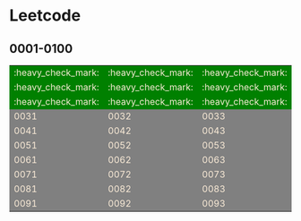 # Leetcode
## 0001-0100
<table><tbody>
<tr>
  <td bgcolor="green"><font color="AntiqueWhite">:heavy_check_mark:</font></td>
  <td bgcolor="green"><font color="AntiqueWhite">:heavy_check_mark:</font></td>
  <td bgcolor="green"><font color="AntiqueWhite">:heavy_check_mark:</font></td>
  <td bgcolor="green"><font color="AntiqueWhite">:heavy_check_mark:</font></td>
  <td bgcolor="green"><font color="AntiqueWhite">:heavy_check_mark:</font></td>
  <td bgcolor="green"><font color="AntiqueWhite">:heavy_check_mark:</font></td>
  <td bgcolor="green"><font color="AntiqueWhite">:heavy_check_mark:</font></td>
  <td bgcolor="green"><font color="AntiqueWhite">:heavy_check_mark:</font></td>
  <td bgcolor="green"><font color="AntiqueWhite">:heavy_check_mark:</font></td>
  <td bgcolor="green"><font color="AntiqueWhite">:heavy_check_mark:</font></td>
</tr>
<tr>
  <td bgcolor="green"><font color="AntiqueWhite">:heavy_check_mark:</font></td>
  <td bgcolor="green"><font color="AntiqueWhite">:heavy_check_mark:</font></td>
  <td bgcolor="green"><font color="AntiqueWhite">:heavy_check_mark:</font></td>
  <td bgcolor="green"><font color="AntiqueWhite">:heavy_check_mark:</font></td>
  <td bgcolor="green"><font color="AntiqueWhite">:heavy_check_mark:</font></td>
  <td bgcolor="green"><font color="AntiqueWhite">:heavy_check_mark:</font></td>
  <td bgcolor="green"><font color="AntiqueWhite">:heavy_check_mark:</font></td>
  <td bgcolor="green"><font color="AntiqueWhite">:heavy_check_mark:</font></td>
  <td bgcolor="green"><font color="AntiqueWhite">:heavy_check_mark:</font></td>
  <td bgcolor="green"><font color="AntiqueWhite">:heavy_check_mark:</font></td>
</tr>
<tr>
  <td bgcolor="green"><font color="AntiqueWhite">:heavy_check_mark:</font></td>
  <td bgcolor="green"><font color="AntiqueWhite">:heavy_check_mark:</font></td>
  <td bgcolor="green"><font color="AntiqueWhite">:heavy_check_mark:</font></td>
  <td bgcolor="green"><font color="AntiqueWhite">:heavy_check_mark:</font></td>
  <td bgcolor="green"><font color="AntiqueWhite">:heavy_check_mark:</font></td>
  <td bgcolor="green"><font color="AntiqueWhite">:heavy_check_mark:</font></td>
  <td bgcolor="green"><font color="AntiqueWhite">:heavy_check_mark:</font></td>
  <td bgcolor="green"><font color="AntiqueWhite">:heavy_check_mark:</font></td>
  <td bgcolor="green"><font color="AntiqueWhite">:heavy_check_mark:</font></td>
  <td bgcolor="green"><font color="AntiqueWhite">:heavy_check_mark:</font></td>
</tr>
<tr>
  <td bgcolor="gray"><font color="AntiqueWhite">0031</font></td>
  <td bgcolor="gray"><font color="AntiqueWhite">0032</font></td>
  <td bgcolor="gray"><font color="AntiqueWhite">0033</font></td>
  <td bgcolor="gray"><font color="AntiqueWhite">0034</font></td>
  <td bgcolor="gray"><font color="AntiqueWhite">0035</font></td>
  <td bgcolor="gray"><font color="AntiqueWhite">0036</font></td>
  <td bgcolor="gray"><font color="AntiqueWhite">0037</font></td>
  <td bgcolor="gray"><font color="AntiqueWhite">0038</font></td>
  <td bgcolor="gray"><font color="AntiqueWhite">0039</font></td>
  <td bgcolor="gray"><font color="AntiqueWhite">0040</font></td>
</tr>
<tr>
  <td bgcolor="gray"><font color="AntiqueWhite">0041</font></td>
  <td bgcolor="gray"><font color="AntiqueWhite">0042</font></td>
  <td bgcolor="gray"><font color="AntiqueWhite">0043</font></td>
  <td bgcolor="gray"><font color="AntiqueWhite">0044</font></td>
  <td bgcolor="gray"><font color="AntiqueWhite">0045</font></td>
  <td bgcolor="gray"><font color="AntiqueWhite">0046</font></td>
  <td bgcolor="gray"><font color="AntiqueWhite">0047</font></td>
  <td bgcolor="gray"><font color="AntiqueWhite">0048</font></td>
  <td bgcolor="gray"><font color="AntiqueWhite">0049</font></td>
  <td bgcolor="gray"><font color="AntiqueWhite">0050</font></td>
</tr>
<tr>
  <td bgcolor="gray"><font color="AntiqueWhite">0051</font></td>
  <td bgcolor="gray"><font color="AntiqueWhite">0052</font></td>
  <td bgcolor="gray"><font color="AntiqueWhite">0053</font></td>
  <td bgcolor="gray"><font color="AntiqueWhite">0054</font></td>
  <td bgcolor="gray"><font color="AntiqueWhite">0055</font></td>
  <td bgcolor="gray"><font color="AntiqueWhite">0056</font></td>
  <td bgcolor="gray"><font color="AntiqueWhite">0057</font></td>
  <td bgcolor="gray"><font color="AntiqueWhite">0058</font></td>
  <td bgcolor="gray"><font color="AntiqueWhite">0059</font></td>
  <td bgcolor="gray"><font color="AntiqueWhite">0060</font></td>
</tr>
<tr>
  <td bgcolor="gray"><font color="AntiqueWhite">0061</font></td>
  <td bgcolor="gray"><font color="AntiqueWhite">0062</font></td>
  <td bgcolor="gray"><font color="AntiqueWhite">0063</font></td>
  <td bgcolor="gray"><font color="AntiqueWhite">0064</font></td>
  <td bgcolor="gray"><font color="AntiqueWhite">0065</font></td>
  <td bgcolor="gray"><font color="AntiqueWhite">0066</font></td>
  <td bgcolor="gray"><font color="AntiqueWhite">0067</font></td>
  <td bgcolor="gray"><font color="AntiqueWhite">0068</font></td>
  <td bgcolor="gray"><font color="AntiqueWhite">0069</font></td>
  <td bgcolor="gray"><font color="AntiqueWhite">0070</font></td>
</tr>
<tr>
  <td bgcolor="gray"><font color="AntiqueWhite">0071</font></td>
  <td bgcolor="gray"><font color="AntiqueWhite">0072</font></td>
  <td bgcolor="gray"><font color="AntiqueWhite">0073</font></td>
  <td bgcolor="gray"><font color="AntiqueWhite">0074</font></td>
  <td bgcolor="gray"><font color="AntiqueWhite">0075</font></td>
  <td bgcolor="gray"><font color="AntiqueWhite">0076</font></td>
  <td bgcolor="gray"><font color="AntiqueWhite">0077</font></td>
  <td bgcolor="gray"><font color="AntiqueWhite">0078</font></td>
  <td bgcolor="gray"><font color="AntiqueWhite">0079</font></td>
  <td bgcolor="gray"><font color="AntiqueWhite">0080</font></td>
</tr>
<tr>
  <td bgcolor="gray"><font color="AntiqueWhite">0081</font></td>
  <td bgcolor="gray"><font color="AntiqueWhite">0082</font></td>
  <td bgcolor="gray"><font color="AntiqueWhite">0083</font></td>
  <td bgcolor="gray"><font color="AntiqueWhite">0084</font></td>
  <td bgcolor="gray"><font color="AntiqueWhite">0085</font></td>
  <td bgcolor="gray"><font color="AntiqueWhite">0086</font></td>
  <td bgcolor="gray"><font color="AntiqueWhite">0087</font></td>
  <td bgcolor="gray"><font color="AntiqueWhite">0088</font></td>
  <td bgcolor="gray"><font color="AntiqueWhite">0089</font></td>
  <td bgcolor="gray"><font color="AntiqueWhite">0090</font></td>
</tr>
<tr>
  <td bgcolor="gray"><font color="AntiqueWhite">0091</font></td>
  <td bgcolor="gray"><font color="AntiqueWhite">0092</font></td>
  <td bgcolor="gray"><font color="AntiqueWhite">0093</font></td>
  <td bgcolor="gray"><font color="AntiqueWhite">0094</font></td>
  <td bgcolor="gray"><font color="AntiqueWhite">0095</font></td>
  <td bgcolor="gray"><font color="AntiqueWhite">0096</font></td>
  <td bgcolor="gray"><font color="AntiqueWhite">0097</font></td>
  <td bgcolor="gray"><font color="AntiqueWhite">0098</font></td>
  <td bgcolor="gray"><font color="AntiqueWhite">0099</font></td>
  <td bgcolor="gray"><font color="AntiqueWhite">0100</font></td>
</tr>
</tbody></table>